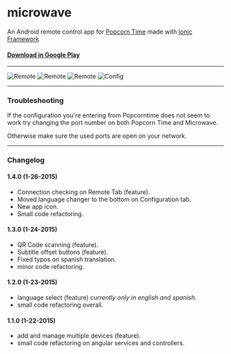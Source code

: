 microwave
=========

An Android remote control app for [Popcorn Time](https://popcorntime.io/) made with [Ionic Framework](http://ionicframework.com/)

#### [Download in Google Play](https://play.google.com/store/apps/details?id=com.eruecco.microwave)

---

![Remote](http://oscarviquez.com/screenshots/microwave/remote.png "Remote")
![Remote](http://oscarviquez.com/screenshots/microwave/devices.png "Devices")
![Remote](http://oscarviquez.com/screenshots/microwave/details.png "Details")
![Config](http://oscarviquez.com/screenshots/microwave/config.png "Config")

---

### Troubleshooting
If the configuration you're entering from Popcorntime does not seem to work try changing the port number on both Popcorn Time and Microwave.

Otherwise make sure the used ports are open on your network.

---

### Changelog

#### 1.4.0 (1-26-2015)
- Connection checking on Remote Tab (feature).
- Moved language changer to the bottom on Configuration tab.
- New app icon.
- Small code refactoring.

#### 1.3.0 (1-24-2015)
- QR Code scanning (feature).
- Subtitle offset buttons (feature).
- Fixed typos on spanish translation.
- minor code refactoring. 

#### 1.2.0 (1-23-2015)
- language select (feature) *currently only in english and spanish*.
- small code refactoring overall. 

#### 1.1.0 (1-22-2015)
- add and manage multiple devices (feature).
- small code refactoring on angular services and controllers.

